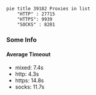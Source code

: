 
```mermaid
pie title 39182 Proxies in list
    "HTTP" : 27715
    "HTTPS": 9939
    "SOCKS" : 8201
```

### Some Info
#### Average Timeout

- mixed: 7.4s
- http: 4.3s
- https: 14.8s
- socks: 11.7s